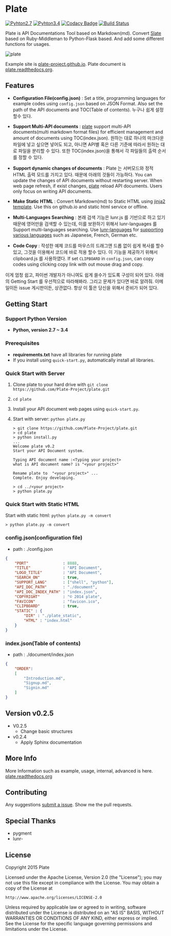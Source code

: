 Plate
========
 
[![Pyhton2.7](https://img.shields.io/badge/python-2.7-brightgreen.svg)](https://github.com/Plate-Project/plate)  [![Pyhton3.4](https://img.shields.io/badge/python-3.4-red.svg)](https://github.com/Plate-Project/plate.git)
[![Codacy Badge](https://api.codacy.com/project/badge/grade/b6ab9d0d52ee42a8b2bca2c3ce5bea28)](https://www.codacy.com/app/sh84ahn/plate)
[![Build Status](https://travis-ci.org/Plate-Project/plate.svg?branch=master)](https://travis-ci.org/Plate-Project/plate)


Plate is API Documentations Tool based on Markdown(md). Convert [Slate](http://tripit.github.io/slate) based on Ruby-Middleman to Python-Flask based. And add some different functions for usages. 
  
![plate](https://farm6.staticflickr.com/5820/21503977290_41beb38dcd_b.jpg)

Example site is [plate-project.github.io](http://plate-project.github.io/). Plate document is [plate.readthedocs.org](http://plate.readthedocs.org/en/latest/index.html).


Features
------------

- **Configuration File(config.json)**
: Set a title, programming languages for example codes using `config.json` based on JSON Format. Also set the path of the API documents and TOC(Table of contents). 누구나 쉽게 설정할수 있다.  

- **Support Multi-API documents**
: [plate](https://github.com/Plate-Project/plate) support multi-API documents(multi markdown format files) for efficient management and amount of documents using TOC(index.json). 원하는 대로 
하나의 마크다운 파일에 넣고 싶으면 넣어도 되고, 아니면 API별 혹은 다른 기준에 따라서 원하는 대로 파일을 분리할 수 있다. 또한 TOC(index.json)을 통해서 각 파일들의 출력 순서를 정할 수 있다. 

- **Support dynamic changes of documents**
: Plate 는 서버모드와 정적 HTML 출력 모드를 가지고 있다. 때문에 아래의 것들이 가능하다. 
You can update the changes of API documents without restarting server. When web page refresh, if exist changes, [plate](https://github.com/Plate-Project/plate) reload API documents. Users only focus on writing API documents.


- **Make Static HTML**
: 
Convert Markdown(md) to Static HTML using [jinja2 template](http://jinja.pocoo.org/). Use this on github.io and static html service or offline.

- **Multi-Languages Searching**
: 본래 검색 기능은 lunr.js 를 기반으로 하고 있기 때문에 영어만을 검색할 수 있는데, 이를 보완하기 위해서 lunr-languages 를 
Support multi-languages searching. Use [lunr-languages](https://github.com/MihaiValentin/lunr-languages) for [supporting various languages](http://plate.readthedocs.org/en/latest/advanced.html#multi-language-search) such as Japanese, French, German etc.

- **Code Copy**
: 작성한 예제 코드를 마우스의 드래그앤 드롭 없이 쉽게 복사를 할수 있고, 그것을 이용해서 코드에 바로 적용 할수 있다. 이 기능을 제공하기 위해서 clipboard.js 를 사용하였다. 
If set <code>CLIPBOARD</code> in `config.json`, can copy codes using clicking copy link with out mouse drag and copy.


이게 엄청 쉽고, 파이썬 개발자가 아니여도 쉽게 쓸수가 있도록 구성이 되어 있다. 아래의 Getting Start 를 우선적으로 따라해봐라. 그리고 문제가 있다면 바로 알려줘. 이메일이든 
issue 게시판이든, 상관없다. 항상 이 툴은 당신을 위해서 준비가 되어 있다. 


Getting Start
------------------------------

### Support Python Version 
  - **Python, version 2.7 ~ 3.4**
  
### Prerequisites
 
 - **requirements.txt** have all libraries for running plate
 - If you install using `quick-start.py`, automatically install all libraries.

### Quick Start with Server 

 1. Clone plate to your hard drive with `git clone https://github.com/Plate-Project/plate.git`
 2. `cd plate`
 3. Install your API document web pages using `quick-start.py`.
 4. Start with server: `python plate.py`

    ```shell
    > git clone https://github.com/Plate-Project/plate.git
    > cd plate 
    > python install.py 
    ...
    Welcome plate v0.2
    Start your API Document system.
    
    Typing API document name :<Typing your project>
    what is API document name? is "<your project>"
    
    Rename plate to  "<your project>" ...
    Complete. Enjoy developing.
    
    > cd ../<your project>
    > python plate.py
    ```

### Quick Start with Static HTML 
Start with static html: `python plate.py -m convert`
    
    > python plate.py -m convert

### config.json(configuration file)
- path : ./config.json
```json
{
    "PORT"               : 8888,
    "TITLE"              : "API Document", 
    "LOGO_TITLE"         : "API Document",
    "SEARCH_ON"          : true, 
    "SUPPORT_LANG"       : ["shell", "python"],
    "API_DOC_PATH"       : "./document",
    "API_DOC_INDEX_PATH" : "index.json",
    "COPYRIGHT"          : "© 2014 plate",
    "FAVICON"            : "favicon.ico",
    "CLIPBOARD"          : true,
    "STATIC" : {
        "DIR" : "./plate_static",
        "HTML" : "index.html"
    }
}
```

### index.json(Table of contents)
- path : ./document/index.json
```json
{
    "ORDER":
    [
        "Introduction.md",
        "Signup.md",
        "Signin.md"
    ]
}
```

Version v0.2.5
--------------------
- V0.2.5
    - Change basic structures
- v0.2.4
    - Apply Sphinx documentation


More Info
--------------------
More Information such as example, usage, internal, advanced is here. [plate.readthedocs.org](http://plate.readthedocs.org/en/latest/index.html)



Contributing
--------------------
Any suggestions [submit a issue](https://github.com/Plate-Project/plate/issues).
Show me the pull requests.


Special Thanks
-----------------

- pygment 
- lunr-

License
------------

Copyright 2015 Plate

Licensed under the Apache License, Version 2.0 (the "License");
you may not use this file except in compliance with the License.
You may obtain a copy of the License at

    http://www.apache.org/licenses/LICENSE-2.0

Unless required by applicable law or agreed to in writing, software
distributed under the License is distributed on an "AS IS" BASIS,
WITHOUT WARRANTIES OR CONDITIONS OF ANY KIND, either express or implied.
See the License for the specific language governing permissions and
limitations under the License.

